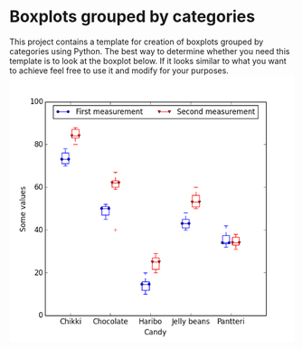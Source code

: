 # Boxplots grouped by categories

This project contains a template for creation of boxplots grouped by categories using Python. The best way to determine whether you need this template is to look at the boxplot below. If it looks similar to what you want to achieve feel free to use it and modify for your purposes.
![alt tag](https://raw.githubusercontent.com/vzhikserg/GroupedBoxplots/master/samples/sample_grouped_boxplots.png)
